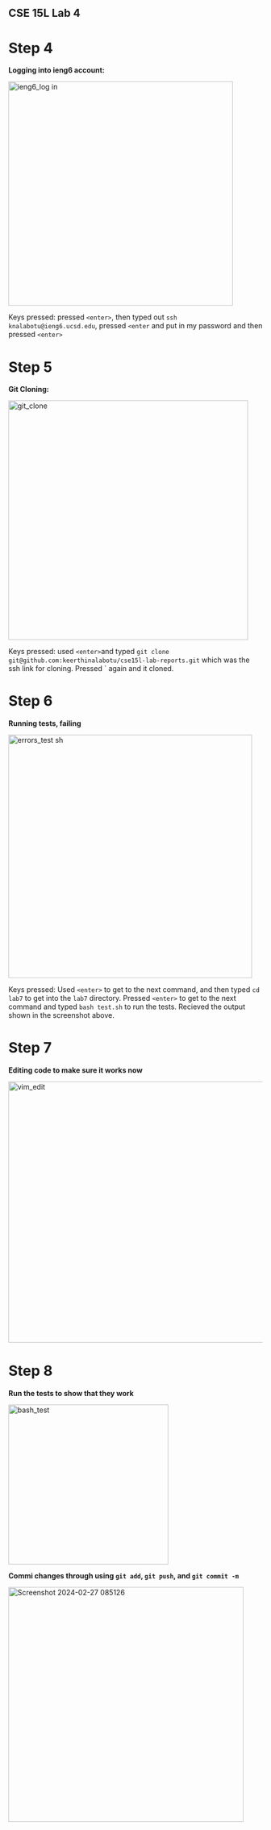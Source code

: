 ## CSE 15L Lab 4

# Step 4

**Logging into ieng6 account:**


<img width="445" alt="ieng6_log in" src="https://github.com/keerthinalabotu/cse15l-lab-reports/assets/144857467/bfe09e5e-3c9b-4ad9-a62b-b3b8bdee44be">

Keys pressed: pressed `<enter>`, then typed out `ssh knalabotu@ieng6.ucsd.edu`, pressed `<enter` and put in my password and then pressed `<enter>`

# Step 5

**Git Cloning:**

<img width="475" alt="git_clone" src="https://github.com/keerthinalabotu/cse15l-lab-reports/assets/144857467/9c5b1b84-9d85-4573-9ae5-faebcacb3f0d">

Keys pressed: used `<enter>`and typed `git clone git@github.com:keerthinalabotu/cse15l-lab-reports.git` which was the ssh link for cloning. Pressed `<enter> again and it cloned. 

# Step 6

**Running tests, failing**

<img width="483" alt="errors_test sh" src="https://github.com/keerthinalabotu/cse15l-lab-reports/assets/144857467/637e3381-e426-420d-aced-32a898bb70ea">

Keys pressed: Used `<enter>` to get to the next command, and then typed `cd lab7` to get into the `lab7` directory. Pressed `<enter>` to get to the next command and typed `bash test.sh` to run the tests. Recieved the output shown in the screenshot above.  

# Step 7

**Editing code to make sure it works now**

<img width="518" alt="vim_edit" src="https://github.com/keerthinalabotu/cse15l-lab-reports/assets/144857467/79bf4347-6ff5-42a8-8537-7562304968eb">


# Step 8

**Run the tests to show that they work**

<img width="317" alt="bash_test" src="https://github.com/keerthinalabotu/cse15l-lab-reports/assets/144857467/4b29a7b8-1775-4d6b-8c9f-18696de47058">


**Commi changes through using `git add`, `git push`, and `git commit -m`**

<img width="466" alt="Screenshot 2024-02-27 085126" src="https://github.com/keerthinalabotu/cse15l-lab-reports/assets/144857467/49c97082-eabc-4cf3-93f9-7fe1ce9268a6">


